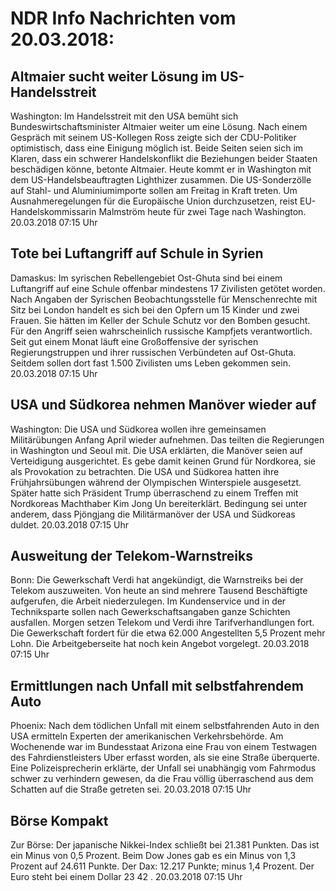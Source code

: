 # NDR Info Nachrichten vom 20.03.2018:


## Altmaier sucht weiter Lösung im US-Handelsstreit
Washington: Im Handelsstreit mit den USA bemüht sich Bundeswirtschaftsminister Altmaier weiter um eine Lösung. Nach einem Gespräch mit seinem US-Kollegen Ross zeigte sich der CDU-Politiker optimistisch, dass eine Einigung möglich ist. Beide Seiten seien sich im Klaren, dass ein schwerer Handelskonflikt die Beziehungen beider Staaten beschädigen könne, betonte Altmaier. Heute kommt er in Washington mit dem US-Handelsbeauftragten Lighthizer zusammen. Die US-Sonderzölle auf Stahl- und Aluminiumimporte sollen am Freitag in Kraft treten. Um Ausnahmeregelungen für die Europäische Union durchzusetzen, reist EU-Handelskommissarin Malmström heute für zwei Tage nach Washington. 20.03.2018 07:15 Uhr 

## Tote bei Luftangriff auf Schule in Syrien
Damaskus: Im syrischen Rebellengebiet Ost-Ghuta sind bei einem Luftangriff auf eine Schule offenbar mindestens 17 Zivilisten getötet worden. Nach Angaben der Syrischen Beobachtungsstelle für Menschenrechte mit Sitz bei London handelt es sich bei den Opfern um 15 Kinder und zwei Frauen. Sie hätten im Keller der Schule Schutz vor den Bomben gesucht. Für den Angriff seien wahrscheinlich russische Kampfjets verantwortlich. Seit gut einem Monat läuft eine Großoffensive der syrischen Regierungstruppen und ihrer russischen Verbündeten auf Ost-Ghuta. Seitdem sollen dort fast 1.500 Zivilisten ums Leben gekommen sein. 20.03.2018 07:15 Uhr 

## USA und Südkorea nehmen Manöver wieder auf
Washington:	Die USA und Südkorea wollen ihre gemeinsamen Militärübungen Anfang April wieder aufnehmen. Das teilten die Regierungen in Washington und Seoul mit. Die USA erklärten, die Manöver seien auf Verteidigung ausgerichtet. Es gebe damit keinen Grund für Nordkorea, sie als Provokation zu betrachten. Die USA und Südkorea hatten ihre Frühjahrsübungen während der Olympischen Winterspiele ausgesetzt. Später hatte sich Präsident Trump überraschend zu einem Treffen mit Nordkoreas Machthaber Kim Jong Un bereiterklärt. Bedingung sei unter anderem, dass Pjöngjang die Militärmanöver der USA und Südkoreas duldet. 20.03.2018 07:15 Uhr 

## Ausweitung der Telekom-Warnstreiks
Bonn: Die Gewerkschaft Verdi hat angekündigt, die Warnstreiks bei der Telekom auszuweiten. Von heute an sind mehrere Tausend Beschäftigte aufgerufen, die Arbeit niederzulegen. Im Kundenservice und in der Techniksparte sollen nach Gewerkschaftsangaben ganze Schichten ausfallen. Morgen setzen Telekom und Verdi ihre Tarifverhandlungen fort. Die Gewerkschaft fordert für die etwa 62.000 Angestellten 5,5 Prozent mehr Lohn. Die Arbeitgeberseite hat noch kein Angebot vorgelegt. 20.03.2018 07:15 Uhr 

## Ermittlungen nach Unfall mit selbstfahrendem Auto
Phoenix: Nach dem tödlichen Unfall mit einem selbstfahrenden Auto in den USA ermitteln Experten der amerikanischen Verkehrsbehörde. Am Wochenende war im Bundesstaat Arizona eine Frau von einem Testwagen des Fahrdienstleisters Uber erfasst worden, als sie eine Straße überquerte. Eine Polizeisprecherin erklärte, der Unfall sei unabhängig vom Fahrmodus schwer zu verhindern gewesen, da die Frau völlig überraschend aus dem Schatten auf die Straße getreten sei. 20.03.2018 07:15 Uhr 

## Börse Kompakt
Zur Börse: Der japanische Nikkei-Index schließt bei  21.381  Punkten. Das ist ein Minus von  0,5  Prozent. Beim Dow Jones gab es ein Minus von  1,3  Prozent auf 24.611  Punkte. Der Dax:			12.217  Punkte; minus  1,4  Prozent. Der Euro steht bei einem Dollar  23 42 . 20.03.2018 07:15 Uhr 
